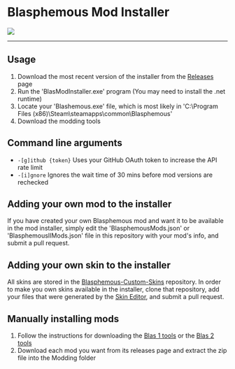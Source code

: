 # Blasphemous Mod Installer

<img src="https://img.shields.io/github/downloads/BrandenEK/Blasphemous.Modding.Installer/total?color=success&style=for-the-badge">

---

## Usage
1. Download the most recent version of the installer from the [Releases](https://github.com/BrandenEK/Blasphemous-Mod-Installer/releases) page
2. Run the 'BlasModInstaller.exe' program (You may need to install the .net runtime)
3. Locate your 'Blashemous.exe' file, which is most likely in 'C:\Program Files (x86)\Steam\steamapps\common\Blasphemous'
4. Download the modding tools

## Command line arguments
- ```-[g]ithub {token}``` Uses your GitHub OAuth token to increase the API rate limit
- ```-[i]gnore``` Ignores the wait time of 30 mins before mod versions are rechecked

## Adding your own mod to the installer
If you have created your own Blasphemous mod and want it to be available in the mod installer, simply edit the 'BlasphemousMods.json' or 'BlasphemousIIMods.json' file in this repository with your mod's info, and submit a pull request.

## Adding your own skin to the installer
All skins are stored in the [Blasphemous-Custom-Skins](https://github.com/BrandenEK/Blasphemous-Custom-Skins) repository.  In order to make you own skins available in the installer, clone that repository, add your files that were generated by the [Skin Editor](https://github.com/BrandenEK/Blasphemous-Skin-Editor), and submit a pull request.

## Manually installing mods
1. Follow the instructions for downloading the [Blas 1 tools](https://github.com/BrandenEK/Blasphemous.ModdingTools) or the [Blas 2 tools](https://github.com/BrandenEK/BlasII.ModdingTools)
2. Download each mod you want from its releases page and extract the zip file into the Modding folder
